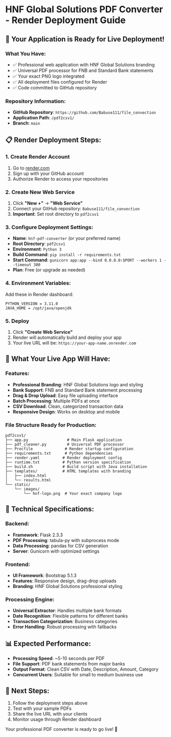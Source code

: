 # HNF Global Solutions PDF Converter - Render Deployment Guide

## 🚀 Your Application is Ready for Live Deployment!

### What You Have:
- ✅ Professional web application with HNF Global Solutions branding
- ✅ Universal PDF processor for FNB and Standard Bank statements
- ✅ Your exact PNG logo integrated
- ✅ All deployment files configured for Render
- ✅ Code committed to GitHub repository

### Repository Information:
- **GitHub Repository**: `https://github.com/Babuse111/file_convection`
- **Application Path**: `/pdf2csv1/`
- **Branch**: `main`

## 📋 Render Deployment Steps:

### 1. Create Render Account
1. Go to [render.com](https://render.com)
2. Sign up with your GitHub account
3. Authorize Render to access your repositories

### 2. Create New Web Service
1. Click **"New +"** → **"Web Service"**
2. Connect your GitHub repository: `Babuse111/file_convection`
3. **Important**: Set root directory to `pdf2csv1`

### 3. Configure Deployment Settings:
- **Name**: `hnf-pdf-converter` (or your preferred name)
- **Root Directory**: `pdf2csv1`
- **Environment**: `Python 3`
- **Build Command**: `pip install -r requirements.txt`
- **Start Command**: `gunicorn app:app --bind 0.0.0.0:$PORT --workers 1 --timeout 300`
- **Plan**: Free (or upgrade as needed)

### 4. Environment Variables:
Add these in Render dashboard:
```
PYTHON_VERSION = 3.11.0
JAVA_HOME = /opt/java/openjdk
```

### 5. Deploy
1. Click **"Create Web Service"**
2. Render will automatically build and deploy your app
3. Your live URL will be: `https://your-app-name.onrender.com`

## 🎯 What Your Live App Will Have:

### Features:
- **Professional Branding**: HNF Global Solutions logo and styling
- **Bank Support**: FNB and Standard Bank statement processing
- **Drag & Drop Upload**: Easy file uploading interface
- **Batch Processing**: Multiple PDFs at once
- **CSV Download**: Clean, categorized transaction data
- **Responsive Design**: Works on desktop and mobile

### File Structure Ready for Production:
```
pdf2csv1/
├── app.py                 # Main Flask application
├── pdf_cleaner.py         # Universal PDF processor
├── Procfile              # Render startup configuration
├── requirements.txt      # Python dependencies
├── render.yaml          # Render deployment config
├── runtime.txt          # Python version specification
├── build.sh             # Build script with Java installation
├── templates/           # HTML templates with branding
│   ├── index.html
│   └── results.html
└── static/
    └── images/
        └── hnf-logo.png  # Your exact company logo
```

## 🔧 Technical Specifications:

### Backend:
- **Framework**: Flask 2.3.3
- **PDF Processing**: tabula-py with subprocess mode
- **Data Processing**: pandas for CSV generation
- **Server**: Gunicorn with optimized settings

### Frontend:
- **UI Framework**: Bootstrap 5.1.3
- **Features**: Responsive design, drag-drop uploads
- **Branding**: HNF Global Solutions professional styling

### Processing Engine:
- **Universal Extractor**: Handles multiple bank formats
- **Date Recognition**: Flexible patterns for different banks
- **Transaction Categorization**: Business categories
- **Error Handling**: Robust processing with fallbacks

## 📊 Expected Performance:
- **Processing Speed**: ~5-10 seconds per PDF
- **File Support**: PDF bank statements from major banks
- **Output Format**: Clean CSV with Date, Description, Amount, Category
- **Concurrent Users**: Suitable for small to medium business use

## 🎉 Next Steps:
1. Follow the deployment steps above
2. Test with your sample PDFs
3. Share the live URL with your clients
4. Monitor usage through Render dashboard

Your professional PDF converter is ready to go live! 🚀
